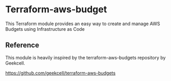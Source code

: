 # Terraform-aws-budget
This Terraform module provides an easy way to create and manage AWS Budgets using Infrastructure as Code

## Reference
This module is heavily inspired by the terraform-aws-budgets repository by Geekcell.

https://github.com/geekcell/terraform-aws-budgets